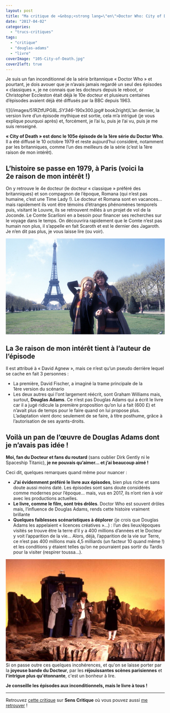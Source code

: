 ```yaml
---
layout: post
title: "Ma critique de «&nbsp;<strong lang=\"en\">Doctor Who: City of Death</strong>&nbsp;» de <em>Douglas Adams</em> et <em>James Goss</em>"
date: "2017-04-02"
categories: 
  - "trucs-critiques"
tags: 
  - "critique"
  - "douglas-adams"
  - "livre"
coverImage: "105-City-of-Death.jpg"
cover2left: true
---
```


Je suis un fan inconditionnel de la série britannique « Doctor Who » et pourtant, je dois avouer que je n’avais jamais regardé un seul des épisodes « classiques », je ne connais que les docteurs depuis le reboot, or Christopher Eccleston était déjà le 10e docteur et plusieurs centaines d’épisodes avaient déjà été diffusés par la BBC depuis 1963.

![](/images/51RZtfUPG8L._SY346_-190x300.jpg# book2right)L’an dernier, la version livre d’un épisode mythique est sortie, cela m’a intrigué (je vous explique pourquoi après) et, forcément, je l’ai lu, puis je l’ai vu, puis je me suis renseigné.

**« City of Death » est donc le 105e épisode de la 1ère série du Doctor Who**. Il a été diffusé le 10 octobre 1979 et reste aujourd’hui considéré, notamment par les britanniques, comme l’un des meilleurs de la série (c’est la 1ère raison de mon intérêt).

## **L’histoire se passe en 1979, à Paris** (voici la 2e raison de mon intérêt !)

On y retrouve le 4e docteur (le docteur « classique » préféré des britanniques) et son compagnon de l’époque, Romana (qui n’est pas humaine, c’est une Time Lady !). Le docteur et Romana sont en vacances... mais rapidement ils vont être témoins d’étranges phénomènes temporels puis, visitant le Louvre, ils se retrouvent mêlés à un projet de vol de la Joconde. Le Comte Scarlioni en a besoin pour financer ses recherches sur le voyage dans le temps. On découvrira rapidement que le Comte n’est pas humain non plus, il s’appelle en fait Scaroth et est le dernier des Jagaroth. Je n’en dit pas plus, je vous laisse lire (ou voir).

![](/images/romanadoctorparis.jpg)

## La 3e raison de mon intérêt tient à l’auteur de l’épisode

Il est attribué à « David Agnew », mais ce n’est qu’un pseudo derrière lequel se cache en fait 3 personnes :

- La première, David Fischer, a imaginé la trame principale de la 1ère version du scénario
- Les deux autres qui l'ont largement réécrit, sont Graham Williams mais, surtout, **Douglas Adams**. Ce n’est pas Douglas Adams qui a écrit le livre car il a jugé ridicule la première proposition qu’on lui a fait (600 £) et n’avait plus de temps pour le faire quand on lui propose plus. L’adaptation vient donc seulement de se faire, à titre posthume, grâce à l’autorisation de ses ayants-droits.

## Voilà un pan de l’œuvre de Douglas Adams dont je n’avais pas idée !

**Moi, fan du Docteur et fans du routard** (sans oublier Dirk Gently ni le Spaceship Titanic), **je ne pouvais qu’aimer... et j’ai beaucoup aimé !**

Ceci dit, quelques remarques quand même pour nuancer :

- **J’ai évidemment préféré le livre aux épisodes**, bien plus riche et sans doute aussi moins daté. Les épisodes sont sans doute considérés comme modernes pour l’époque... mais, vus en 2017, ils n’ont rien à voir avec les productions actuelles.
- **Le livre, comme le film, sont très drôles**. Doctor Who est souvent drôles mais, l’influence de Douglas Adams, rends cette histoire vraiment brillante
- **Quelques faiblesses scénaristiques à déplorer** (je crois que Douglas Adams les appelaient « licences créatives »...) : l’un des lieux/époques visités se trouve être la terre d’il y a 400 millions d’années et le Docteur y voit l’apparition de la vie... Alors, déjà, l’apparition de la vie sur Terre, ce n’est pas 400 millions mais 4,5 milliards (un facteur 10 quand même !) et les conditions y étaient telles qu’on ne pourraient pas sortir du Tardis pour la visiter (respirer toussa...).

![](/images/City-of-Death-4.jpg) Si on passe outre ces quelques incohérences, et qu'on se laisse porter par la **joyeuse bande du Docteur**, par les **réjouissantes scènes parisiennes** et **l'intrigue plus qu'étonnante**, c'est un bonheur à lire.

**Je conseille les épisodes aux inconditionnels, mais le livre à tous !**

* * *

Retrouvez [cette critique](https://www.senscritique.com/livre/Doctor_Who_City_of_Death/critique/124355897) sur **Sens Critique** où vous pouvez aussi [me retrouver](http://www.senscritique.com/Arnaud_Malon) !
